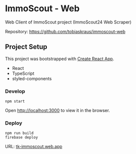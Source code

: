 # ImmoScout - Web

Web Client of ImmoScout project (ImmoScout24 Web Scraper)

Repository: https://github.com/tobiaskraus/immoscout-web

## Project Setup

This project was bootstrapped with [Create React App](https://github.com/facebook/create-react-app).

-   React
-   TypeScript
-   styled-components

### Develop

```
npm start
```

Open [http://localhost:3000](http://localhost:3000) to view it in the browser.

### Deploy

```
npm run build
firebase deploy
```

URL: [tk-immoscout.web.app](https://tk-immoscout.web.app/)
